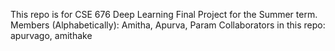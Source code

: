 This repo is for CSE 676 Deep Learning Final Project for the Summer term.
Members (Alphabetically): Amitha, Apurva, Param
Collaborators in this repo: apurvago, amithake
